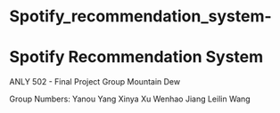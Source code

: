 # Spotify_recommendation_system-


# Spotify Recommendation System

ANLY 502 - Final Project
Group Mountain Dew


Group Numbers:
Yanou Yang
Xinya Xu
Wenhao Jiang
Leilin Wang

# 
